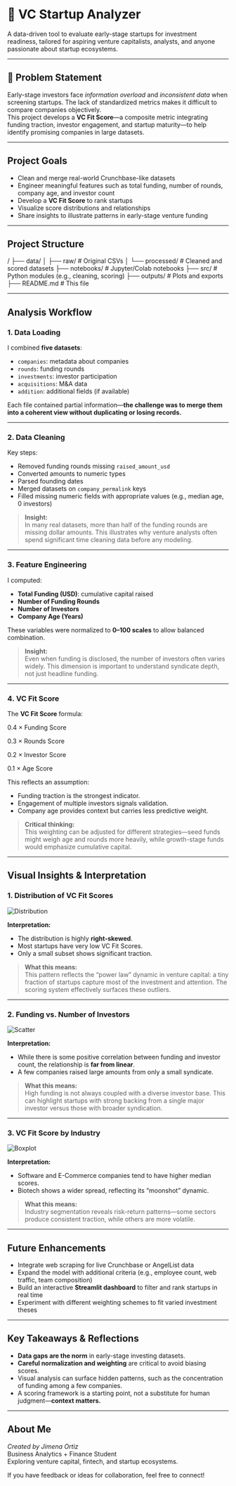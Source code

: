 # 🚀 VC Startup Analyzer

A data-driven tool to evaluate early-stage startups for investment readiness, tailored for aspiring venture capitalists, analysts, and anyone passionate about startup ecosystems.

---

## 🎯 Problem Statement

Early-stage investors face *information overload* and *inconsistent data* when screening startups. The lack of standardized metrics makes it difficult to compare companies objectively.  
This project develops a **VC Fit Score**—a composite metric integrating funding traction, investor engagement, and startup maturity—to help identify promising companies in large datasets.

---

## Project Goals

- Clean and merge real-world Crunchbase-like datasets  
- Engineer meaningful features such as total funding, number of rounds, company age, and investor count  
- Develop a **VC Fit Score** to rank startups  
- Visualize score distributions and relationships  
- Share insights to illustrate patterns in early-stage venture funding  

---

## Project Structure

/
├── data/
│ ├── raw/ # Original CSVs
│ └── processed/ # Cleaned and scored datasets
├── notebooks/ # Jupyter/Colab notebooks
├── src/ # Python modules (e.g., cleaning, scoring)
├── outputs/ # Plots and exports
├── README.md # This file

---

## Analysis Workflow

### 1️. Data Loading

I combined **five datasets**:
- `companies`: metadata about companies
- `rounds`: funding rounds
- `investments`: investor participation
- `acquisitions`: M&A data
- `addition`: additional fields (if available)

Each file contained partial information—**the challenge was to merge them into a coherent view without duplicating or losing records.**

---

### 2️. Data Cleaning

Key steps:
- Removed funding rounds missing `raised_amount_usd`
- Converted amounts to numeric types
- Parsed founding dates
- Merged datasets on `company_permalink` keys
- Filled missing numeric fields with appropriate values (e.g., median age, 0 investors)

> **Insight:**  
> In many real datasets, more than half of the funding rounds are missing dollar amounts. This illustrates why venture analysts often spend significant time cleaning data before any modeling.

---

### 3️. Feature Engineering

I computed:
- **Total Funding (USD)**: cumulative capital raised
- **Number of Funding Rounds**
- **Number of Investors**
- **Company Age (Years)**

These variables were normalized to **0–100 scales** to allow balanced combination.

> **Insight:**  
> Even when funding is disclosed, the number of investors often varies widely. This dimension is important to understand syndicate depth, not just headline funding.

---

### 4️. VC Fit Score

The **VC Fit Score** formula:

0.4 × Funding Score

0.3 × Rounds Score

0.2 × Investor Score

0.1 × Age Score


This reflects an assumption:
- Funding traction is the strongest indicator.
- Engagement of multiple investors signals validation.
- Company age provides context but carries less predictive weight.

> **Critical thinking:**  
> This weighting can be adjusted for different strategies—seed funds might weigh age and rounds more heavily, while growth-stage funds would emphasize cumulative capital.

---

## Visual Insights & Interpretation

### 1. Distribution of VC Fit Scores

![Distribution](outputs/distribution_vc_fit_scores.png)

**Interpretation:**
- The distribution is highly **right-skewed**.
- Most startups have very low VC Fit Scores.
- Only a small subset shows significant traction.

> **What this means:**  
> This pattern reflects the “power law” dynamic in venture capital: a tiny fraction of startups capture most of the investment and attention. The scoring system effectively surfaces these outliers.

---

### 2. Funding vs. Number of Investors

![Scatter](outputs/funding_vs_investors.png)

**Interpretation:**
- While there is some positive correlation between funding and investor count, the relationship is **far from linear**.
- A few companies raised large amounts from only a small syndicate.

> **What this means:**  
> High funding is not always coupled with a diverse investor base. This can highlight startups with strong backing from a single major investor versus those with broader syndication.

---

### 3. VC Fit Score by Industry

![Boxplot](outputs/score_by_industry.png)

**Interpretation:**
- Software and E-Commerce companies tend to have higher median scores.
- Biotech shows a wider spread, reflecting its “moonshot” dynamic.

> **What this means:**  
> Industry segmentation reveals risk-return patterns—some sectors produce consistent traction, while others are more volatile.

---

## Future Enhancements

- Integrate web scraping for live Crunchbase or AngelList data
- Expand the model with additional criteria (e.g., employee count, web traffic, team composition)
- Build an interactive **Streamlit dashboard** to filter and rank startups in real time
- Experiment with different weighting schemes to fit varied investment theses  

---

## Key Takeaways & Reflections

- **Data gaps are the norm** in early-stage investing datasets.
- **Careful normalization and weighting** are critical to avoid biasing scores.
- Visual analysis can surface hidden patterns, such as the concentration of funding among a few companies.
- A scoring framework is a starting point, not a substitute for human judgment—**context matters.**

---

## About Me

*Created by Jimena Ortiz*  
Business Analytics + Finance Student  
Exploring venture capital, fintech, and startup ecosystems.  

If you have feedback or ideas for collaboration, feel free to connect!
